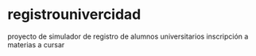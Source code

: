 # registrounivercidad
proyecto de simulador de registro de alumnos universitarios
inscripción a materias a cursar
